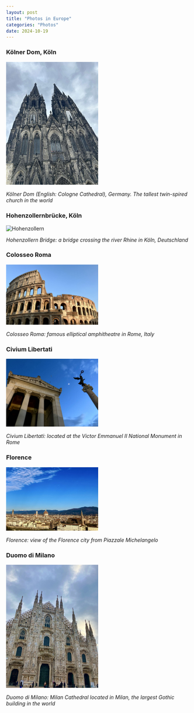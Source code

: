```yaml
---
layout: post
title: "Photos in Europe"
categories: "Photos"
date: 2024-10-19
---
```


<style>
  time {
    display: none; /* 隐藏日期 */
  }
</style>

### Kölner Dom, Köln
<img src="/images/church.jpg" alt="church" title="church" style="max-width: 50%; height: auto;">

*Kölner Dom (English: Cologne Cathedral), Germany. The tallest twin-spired church in the world*


### Hohenzollernbrücke, Köln
<img src="/images/Hohenzollern.jpg" alt="Hohenzollern" title="Hohenzollern" style="max-width: 50%; height: auto;">

*Hohenzollern Bridge: a bridge crossing the river Rhine in Köln, Deutschland* 


### Colosseo Roma
<img src="/images/Colosseo.jpg" alt="Colosseo Roma" title="Colosseo Roma" style="max-width: 50%; height: auto;">

*Colosseo Roma: famous elliptical amphitheatre in Rome, Italy*

### Civium Libertati
<img src="/images/civivm.jpg" alt="Civium Libertati" title="Civium Libertati" style="max-width: 50%; height: auto;">

*Civium Libertati: located at the Victor Emmanuel II National Monument in Rome*

### Florence
<img src="/images/Florence.jpg" alt="Florence" title="Florence" style="max-width: 50%; height: auto;">

*Florence: view of the Florence city from Piazzale Michelangelo*

### Duomo di Milano
<img src="/images/Milano.jpg" alt="Milano" title="Milano" style="max-width: 50%; height: auto;">

*Duomo di Milano: Milan Cathedral located in Milan, the largest Gothic building in the world*